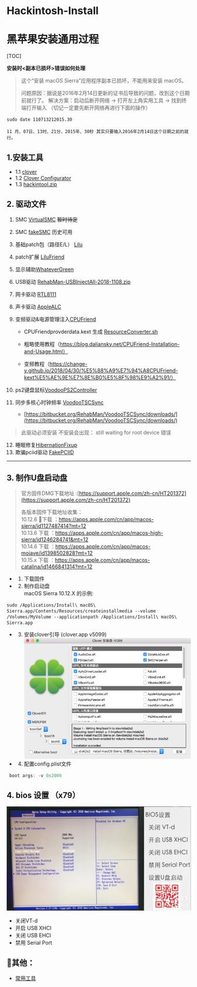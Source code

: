 # Hackintosh-Install
# 黑苹果安装通用过程
[TOC]

**安装时<副本已损坏>错误如何处理**
> 这个“安装 macOS Sierra”应用程序副本已损坏，不能用来安装 macOS。
>
>问题原因：据说是2016年2月14日更新的证书后导致的问题，改到这个日期前就行了。
解决方案：启动后断开网络 -> 打开左上角实用工具 -> 找到终端打开输入 （切记一定要先断开网络再进行下面的操作）
```shell
sudo date 110713212015.30

11 月、07日、13时、21分、2015年、30秒 其实只要输入2016年2月14日这个日期之前的就行。
```
## 1.安装工具
- 1.1 [clover](https://github.com/CloverHackyColor/CloverBootloader/releases)
- 1.2 [Clover Configurator](https://mackie100projects.altervista.org/download-clover-configurator/)
- 1.3 [hackintool.zip](http://headsoft.com.au/download/mac/Hackintool.zip)

## 2. 驱动文件

1. SMC [VirtualSMC](https://github.com/acidanthera/VirtualSMC/releases) ~~暂时待定~~
2. SMC [fakeSMC](https://bitbucket.org/RehabMan/os-x-fakesmc-kozlek/downloads/) 历史可用
3. 基础patch包（路径E/L） [Lilu](https://github.com/acidanthera/Lilu/releases)
4. patch扩展 [LiluFriend](https://github.com/PMheart/LiluFriend/releases)
5. 显示辅助[WhateverGreen](https://github.com/acidanthera/WhateverGreen/releases)
6. USB驱动 [RehabMan-USBInjectAll-2018-1108.zip](https://bitbucket.org/RehabMan/os-x-usb-inject-all/downloads/)
7. 网卡驱动 [RTL8111](https://github.com/Mieze/RTL8111_driver_for_OS_X/releases)
8. 声卡驱动 [AppleALC](https://github.com/acidanthera/AppleALC/releases)
9. 变频驱动&电源管理注入[CPUFriend](https://github.com/acidanthera/CPUFriend/releases)
    - CPUFriendprovderdata.kext 生成 [ResourceConverter.sh](https://github.com/acidanthera/CPUFriend/blob/master/Tools/ResourceConverter.sh)

    - 粗略使用教程（https://blog.daliansky.net/CPUFriend-Installation-and-Usage.html）

    - 变频教程（https://change-y.github.io/2018/04/30/%E5%88%A9%E7%94%A8CPUFriend-kext%E5%AE%9E%E7%8E%B0%E5%8F%98%E9%A2%91/）

10. ps2键盘鼠标[VoodooPS2Controller](https://github.com/acidanthera/VoodooPS2/releases)
11. 同步多核心时钟频率 [VoodooTSCSync](https://github.com/RehabMan/VoodooTSCSync)
    - [https://bitbucket.org/RehabMan/VoodooTSCSync/downloads/](https://bitbucket.org/RehabMan/VoodooTSCSync/downloads/)
>此驱动必须安装 不安装会出现： still waiting for root device 错误
12. 睡眠修复[HibernationFixup](https://github.com/acidanthera/HibernationFixup/releases)
13. 欺骗pciid驱动 [FakePCIID](https://bitbucket.org/RehabMan/os-x-fake-pci-id/downloads/)

---

## 3. 制作U盘启动盘

>官方固件DMG下载地址 :[https://support.apple.com/zh-cn/HT201372](https://support.apple.com/zh-cn/HT201372)
>
>各版本固件下载地址收集：  
> 10.12.6 下载 ：https://apps.apple.com/cn/app/macos-sierra/id1127487414?mt=12  
> 10.13.6 下载 ：https://apps.apple.com/cn/app/macos-high-sierra/id1246284741&mt=12  
> 10.14.6 下载 ：https://apps.apple.com/cn/app/macos-mojave/id1398502828?mt=12  
> 10.15.x 下载 ：https://apps.apple.com/cn/app/macos-catalina/id1466841314?mt=12  
- 1. 下载固件
- 2. 制作启动盘  
macOS Sierra 10.12.X 的示例:
```
sudo /Applications/Install\ macOS\ Sierra.app/Contents/Resources/createinstallmedia --volume /Volumes/MyVolume --applicationpath /Applications/Install\ macOS\ Sierra.app
```
- 3. 安装clover引导 (clover.app v5099)
 ![image](images/WX20191127-101515.png)
- 4. 配置config.plist文件
```java
 boot args: -v 0x2000
```

## 4. bios 设置 （x79）

![bios设置](/images/bios设置.png)

* 关闭VT-d
* 开启 USB XHCI
* 关闭 USB EHCI
* 禁用 Serial Port


## 其他：
  * [常用工具](./常用工具.md)
